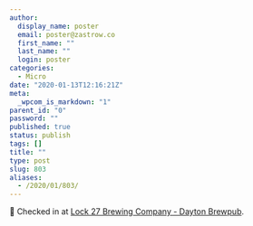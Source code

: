```yaml
---
author:
  display_name: poster
  email: poster@zastrow.co
  first_name: ""
  last_name: ""
  login: poster
categories:
  - Micro
date: "2020-01-13T12:16:21Z"
meta:
  _wpcom_is_markdown: "1"
parent_id: "0"
password: ""
published: true
status: publish
tags: []
title: ""
type: post
slug: 803
aliases:
  - /2020/01/803/
---
```

<p><span>📍</span> Checked in at <a href="http://foursquare.com/v/58f53a301c675b206a427bad">Lock 27 Brewing Company - Dayton Brewpub</a>.</p>
